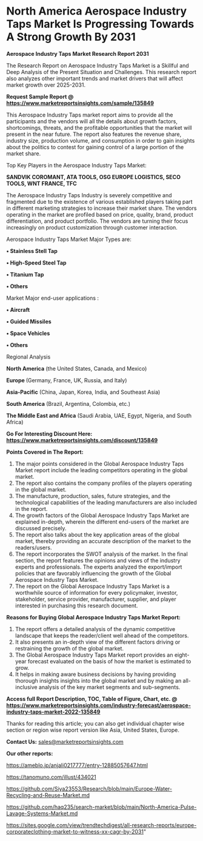 # North America Aerospace Industry Taps Market Is Progressing Towards A Strong Growth By 2031

<strong>Aerospace Industry Taps Market Research Report 2031</strong>

The Research Report on Aerospace Industry Taps Market is a Skillful and Deep Analysis of the Present Situation and Challenges. This research report also analyzes other important trends and market drivers that will affect market growth over 2025-2031.

<strong>Request Sample Report @ <a href=https://www.marketreportsinsights.com/sample/135849>https://www.marketreportsinsights.com/sample/135849</a></strong>

This Aerospace Industry Taps market report aims to provide all the participants and the vendors will all the details about growth factors, shortcomings, threats, and the profitable opportunities that the market will present in the near future. The report also features the revenue share, industry size, production volume, and consumption in order to gain insights about the politics to contest for gaining control of a large portion of the market share.

Top Key Players in the Aerospace Industry Taps Market:

<strong>SANDVIK COROMANT, ATA TOOLS, OSG EUROPE LOGISTICS, SECO TOOLS, WNT FRANCE, TFC</strong>

The Aerospace Industry Taps Industry is severely competitive and fragmented due to the existence of various established players taking part in different marketing strategies to increase their market share. The vendors operating in the market are profiled based on price, quality, brand, product differentiation, and product portfolio. The vendors are turning their focus increasingly on product customization through customer interaction.

Aerospace Industry Taps Market Major Types are:

<strong>• Stainless Stell Tap

• High-Speed Steel Tap

• Titanium Tap

• Others</strong>

Market Major end-user applications :

<strong>• Aircraft

• Guided Missiles

• Space Vehicles

• Others</strong>

Regional Analysis

</u><strong><b>North America</b></strong> (the United States, Canada, and Mexico)

<strong><b>Europe </b></strong>(Germany, France, UK, Russia, and Italy)

<strong><b>Asia-Pacific</b></strong> (China, Japan, Korea, India, and Southeast Asia)

<strong><b>South America</b></strong> (Brazil, Argentina, Colombia, etc.)

<strong><b>The Middle East and Africa</b></strong> (Saudi Arabia, UAE, Egypt, Nigeria, and South Africa)

<strong>Go For Interesting Discount Here: <a href=https://www.marketreportsinsights.com/discount/135849>https://www.marketreportsinsights.com/discount/135849</a></strong>

<strong>Points Covered in The Report:</strong>
<ol>
  <li>The major points considered in the Global Aerospace Industry Taps Market report include the leading competitors operating in the global market.</li>
  <li>The report also contains the company profiles of the players operating in the global market.</li>
  <li>The manufacture, production, sales, future strategies, and the technological capabilities of the leading manufacturers are also included in the report.</li>
  <li>The growth factors of the Global Aerospace Industry Taps Market are explained in-depth, wherein the different end-users of the market are discussed precisely.</li>
  <li>The report also talks about the key application areas of the global market, thereby providing an accurate description of the market to the readers/users.</li>
  <li>The report incorporates the SWOT analysis of the market. In the final section, the report features the opinions and views of the industry experts and professionals. The experts analyzed the export/import policies that are favorably influencing the growth of the Global Aerospace Industry Taps Market.</li>
  <li>The report on the Global Aerospace Industry Taps Market is a worthwhile source of information for every policymaker, investor, stakeholder, service provider, manufacturer, supplier, and player interested in purchasing this research document.</li>
</ol>
<strong>Reasons for Buying Global Aerospace Industry Taps Market Report:</strong>

<ol>
  <li>The report offers a detailed analysis of the dynamic competitive landscape that keeps the reader/client well ahead of the competitors.</li>
  <li>It also presents an in-depth view of the different factors driving or restraining the growth of the global market.</li>
  <li>The Global Aerospace Industry Taps Market report provides an eight-year forecast evaluated on the basis of how the market is estimated to grow.</li>
  <li>It helps in making aware business decisions by having providing thorough insights insights into the global market and by making an all-inclusive analysis of the key market segments and sub-segments.</li>
</ol>
<strong>Access full Report Description, TOC, Table of Figure, Chart, etc. @ <a href=https://www.marketreportsinsights.com/industry-forecast/aerospace-industry-taps-market-2022-135849>https://www.marketreportsinsights.com/industry-forecast/aerospace-industry-taps-market-2022-135849</a></strong>


Thanks for reading this article; you can also get individual chapter wise section or region wise report version like Asia, United States, Europe.

<strong>Contact Us:</strong>
sales@marketreportsinsights.com

<strong>Our other reports:</strong>

<a href=https://ameblo.jp/anjali0217777/entry-12885057647.html>https://ameblo.jp/anjali0217777/entry-12885057647.html</a>

<a href=https://tanomuno.com/illust/434021>https://tanomuno.com/illust/434021</a>

<a href=https://github.com/Siya23553/Research/blob/main/Europe-Water-Recycling-and-Reuse-Market.md>https://github.com/Siya23553/Research/blob/main/Europe-Water-Recycling-and-Reuse-Market.md</a>

<a href=https://github.com/haq235/search-market/blob/main/North-America-Pulse-Lavage-Systems-Market.md>https://github.com/haq235/search-market/blob/main/North-America-Pulse-Lavage-Systems-Market.md</a>

<a href=https://sites.google.com/view/trendtechdigest/all-research-reports/europe-corporateclothing-market-to-witness-xx-cagr-by-2031>https://sites.google.com/view/trendtechdigest/all-research-reports/europe-corporateclothing-market-to-witness-xx-cagr-by-2031</a>"
